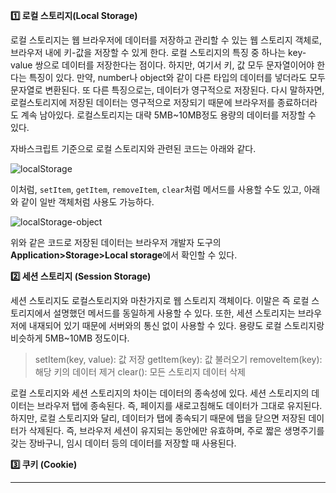 **1️⃣ 로컬 스토리지(Local Storage)**

로컬 스토리지는 웹 브라우저에 데이터를 저장하고 관리할 수 있는 웹 스토리지 객체로, 브라우저 내에 키-값을 저장할 수 있게 한다. 로컬 스토리지의 특징 중 하나는 key-value 쌍으로 데이터를 저장한다는 점이다. 하지만, 여기서 키, 값 모두 문자열이어야 한다는 특징이 있다. 만약, number나 object와 같이 다른 타입의 데이터를 넣더라도 모두 문자열로 변환된다. 또 다른 특징으로는, 데이터가 영구적으로 저장된다. 다시 말하자면, 로컬스토리지에 저장된 데이터는 영구적으로 저장되기 때문에 브라우저를 종료하더라도 계속 남아있다. 로컬스토리지는 대략 5MB~10MB정도 용량의 데이터를 저장할 수 있다.

자바스크립트 기준으로 로컬 스토리지와 관련된 코드는 아래와 같다.

![localStorage](https://github.com/user-attachments/assets/e818b616-db66-4c44-a4ac-48c12466d734)

이처럼, `setItem`, `getItem`, `removeItem`, `clear`처럼 메서드를 사용할 수도 있고, 아래와 같이 일반 객체처럼 사용도 가능하다.

![localStorage-object](https://github.com/user-attachments/assets/b9412a22-4e94-4923-80f0-11331c23c2aa)

위와 같은 코드로 저장된 데이터는 브라우저 개발자 도구의 **Application>Storage>Local storage**에서 확인할 수 있다.

**2️⃣ 세션 스토리지 (Session Storage)**

세션 스토리지도 로컬스토리지와 마찬가지로 웹 스토리지 객체이다. 이말은 즉 로컬 스토리지에서 설명했던 메서드를 동일하게 사용할 수 있다. 또한, 세션 스토리지는 브라우저에 내재되어 있기 때문에 서버와의 통신 없이 사용할 수 있다. 용량도 로컬 스토리지랑 비슷하게 5MB~10MB 정도이다.

> setItem(key, value): 값 저장
> getItem(key): 값 불러오기
> removeItem(key): 해당 키의 데이터 제거
> clear(): 모든 스토리지 데이터 삭제

로컬 스토리지와 세션 스토리지의 차이는 데이터의 종속성에 있다. 세션 스토리지의 데이터는 브라우저 탭에 종속된다. 즉, 페이지를 새로고침해도 데이터가 그대로 유지된다. 하지만, 로컬 스토리지와 달리, 데이터가 탭에 종속되기 때문에 탭을 닫으면 저장된 데이터가 삭제된다. 즉, 브라우저 세션이 유지되는 동안에만 유효하며, 주로 짧은 생명주기를 갖는 장바구니, 임시 데이터 등의 데이터를 저장할 때 사용된다.

**3️⃣ 쿠키 (Cookie)**

---

[](<https://velog.io/@jellyjw/%EB%A1%9C%EC%BB%AC%EC%8A%A4%ED%86%A0%EB%A6%AC%EC%A7%80-%EC%84%B8%EC%85%98%EC%8A%A4%ED%86%A0%EB%A6%AC%EC%A7%80-%EC%BF%A0%ED%82%A4%EC%9D%98-%EA%B0%9C%EB%85%90-%EB%B0%8F-%EC%B0%A8%EC%9D%B4%EC%A0%90#:~:text=2.-,%EB%A1%9C%EC%BB%AC%EC%8A%A4%ED%86%A0%EB%A6%AC%EC%A7%80(Local%20Storage),%EC%9D%84%20%EC%A0%80%EC%9E%A5%ED%95%A0%20%EC%88%98%20%EC%9E%88%EA%B2%8C%20%ED%95%B4%EC%A4%80%EB%8B%A4.>)
